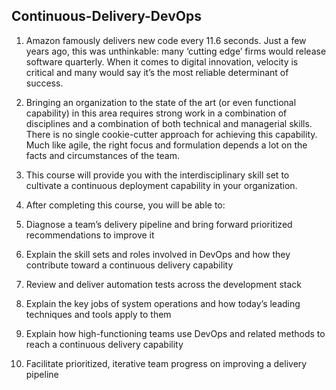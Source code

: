 ## Continuous-Delivery-DevOps
1. Amazon famously delivers new code every 11.6 seconds. Just a few years ago, this was unthinkable: many ‘cutting edge’ firms would release software quarterly. When it comes to digital innovation, velocity is critical and many would say it’s the most reliable determinant of success.   

2. Bringing an organization to the state of the art (or even functional capability) in this area requires strong work in a combination of disciplines and a combination of both technical and managerial skills. There is no single cookie-cutter approach for achieving this capability. Much like agile, the right focus and formulation depends a lot on the facts and circumstances of the team. 

3. This course will provide you with the interdisciplinary skill set to cultivate a continuous deployment capability in your organization.

4. After completing this course, you will be able to:  
1. Diagnose a team’s delivery pipeline and bring forward prioritized recommendations to improve it 
2. Explain the skill sets and roles involved in DevOps and how they contribute toward a continuous delivery capability 
3. Review and deliver automation tests across the development stack 
4. Explain the key jobs of system operations and how today’s leading techniques and tools apply to them 
5. Explain how high-functioning teams use DevOps  and related methods to reach a continuous delivery capability  
6. Facilitate prioritized, iterative team progress on improving a delivery pipeline
